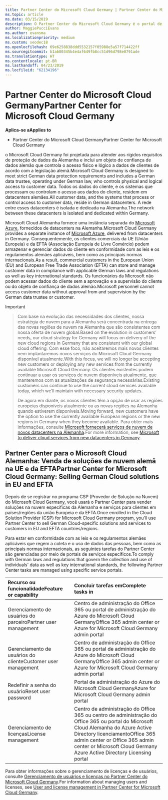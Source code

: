 ```yaml
---
title: Partner Center do Microsoft Cloud Germany | Partner Center do Microsoft Cloud Germany
ms.topic: article
ms.date: 03/15/2019
description: O Partner Center do Microsoft Cloud Germany é o portal de negócios para parceiros da Microsoft que querem oferecer soluções na nuvem da Microsoft para clientes em países da UE e da EFTA.
author: MaggiePucciEvans
ms.author: evansma
ms.localizationpriority: medium
ms.custom: seodec18
ms.openlocfilehash: 69e6258838ddd5532157f05988e5a57f714422ff
ms.sourcegitcommit: b1ab80345b4e4af649fb8cc51d96d798e0791ade
ms.translationtype: HT
ms.contentlocale: pt-BR
ms.lasthandoff: 04/23/2019
ms.locfileid: "62134196"
---
```

# <a name="partner-center-for-microsoft-cloud-germany"></a><span data-ttu-id="60f81-103">Partner Center do Microsoft Cloud Germany</span><span class="sxs-lookup"><span data-stu-id="60f81-103">Partner Center for Microsoft Cloud Germany</span></span>

<span data-ttu-id="60f81-104">**Aplica-se a**</span><span class="sxs-lookup"><span data-stu-id="60f81-104">**Applies to**</span></span>

-  <span data-ttu-id="60f81-105">Partner Center do Microsoft Cloud Germany</span><span class="sxs-lookup"><span data-stu-id="60f81-105">Partner Center for Microsoft Cloud Germany</span></span>

<span data-ttu-id="60f81-106">o Microsoft Cloud Germany foi projetada para atender aos rígidos requisitos de proteção de dados da Alemanha e inclui um objeto de confiança de dados alemão que controla o acesso físico e lógico a dados de clientes de acordo com a legislação alemã.</span><span class="sxs-lookup"><span data-stu-id="60f81-106">Microsoft Cloud Germany is designed to meet strict German data protection requirements and includes a German data trustee, operating under German law, who controls physical and logical access to customer data.</span></span> <span data-ttu-id="60f81-107">Todos os dados do cliente, e os sistemas que processam ou controlam o acesso aos dados do cliente, residem em datacenters alemães.</span><span class="sxs-lookup"><span data-stu-id="60f81-107">All customer data, and the systems that process or control access to customer data, reside in German datacenters.</span></span> <span data-ttu-id="60f81-108">A rede entre esses datacenters é isolada e dedicada na Alemanha.</span><span class="sxs-lookup"><span data-stu-id="60f81-108">The network between these datacenters is isolated and dedicated within Germany.</span></span>

<span data-ttu-id="60f81-109">Microsoft Cloud Alemanha fornece uma instância separada do [Microsoft Azure](https://go.microsoft.com/fwlink/?linkid=847992), fornecidos de datacenters na Alemanha.</span><span class="sxs-lookup"><span data-stu-id="60f81-109">Microsoft Cloud Germany provides a separate instance of [Microsoft Azure](https://go.microsoft.com/fwlink/?linkid=847992), delivered from datacenters in Germany.</span></span> <span data-ttu-id="60f81-110">Consequentemente, os clientes comerciais da UE (União Europeia) e da EFTA (Associação Europeia de Livre Comércio) podem armazenar e gerenciar dados do cliente em conformidade com as leis e os regulamentos alemães aplicáveis, bem como as principais normas internacionais.</span><span class="sxs-lookup"><span data-stu-id="60f81-110">As a result, commercial customers in the European Union (EU) and European Free Trade Association (EFTA) can store and manage customer data in compliance with applicable German laws and regulations as well as key international standards.</span></span> <span data-ttu-id="60f81-111">Os funcionários da Microsoft não podem acessar dados do cliente sem a aprovação e a supervisão do cliente ou do objeto de confiança de dados alemão.</span><span class="sxs-lookup"><span data-stu-id="60f81-111">Microsoft personnel cannot access customer data without approval from and supervision by the German data trustee or customer.</span></span>

> [!IMPORTANT]

> <span data-ttu-id="60f81-112">Com base na evolução das necessidades dos clientes, nossa estratégia de nuvem para a Alemanha será concentrada na entrega das novas regiões de nuvem na Alemanha que são consistentes com nossa oferta de nuvem global.</span><span class="sxs-lookup"><span data-stu-id="60f81-112">Based on the evolution in customers’ needs, our cloud strategy for Germany will focus on delivery of the new cloud regions in Germany that are consistent with our global cloud offering.</span></span> <span data-ttu-id="60f81-113">Com esse foco, não aceitaremos mais novos clientes nem implantaremos novos serviços do Microsoft Cloud Germany disponível atualmente.</span><span class="sxs-lookup"><span data-stu-id="60f81-113">With this focus, we will no longer be accepting new customers or deploying any new services from the currently available Microsoft Cloud Germany.</span></span> <span data-ttu-id="60f81-114">Os clientes existentes podem continuar a usar os serviços de nuvem disponíveis atualmente, que manteremos com as atualizações de segurança necessárias.</span><span class="sxs-lookup"><span data-stu-id="60f81-114">Existing customers can continue to use the current cloud services available today, which we’ll maintain with necessary security updates.</span></span> 
> 
> <span data-ttu-id="60f81-115">De agora em diante, os novos clientes têm a opção de usar as regiões europeias disponíveis atualmente ou as novas regiões na Alemanha quando estiverem disponíveis.</span><span class="sxs-lookup"><span data-stu-id="60f81-115">Moving forward, new customers have the option to use the currently available European regions or the new regions in Germany when they become available.</span></span> <span data-ttu-id="60f81-116">Para obter mais informações, consulte [Microsoft fornecerá serviços de nuvem de novos datacenters na Alemanha](https://news.microsoft.com/europe/2018/08/31/microsoft-to-deliver-cloud-services-from-new-datacentres-in-germany-in-2019-to-meet-evolving-customer-needs/).</span><span class="sxs-lookup"><span data-stu-id="60f81-116">For more information, see [Microsoft to deliver cloud services from new datacenters in Germany](https://news.microsoft.com/europe/2018/08/31/microsoft-to-deliver-cloud-services-from-new-datacentres-in-germany-in-2019-to-meet-evolving-customer-needs/).</span></span> 


## <a name="partner-center-for-microsoft-cloud-germany-selling-german-cloud-solutions-in-eu-and-efta"></a><span data-ttu-id="60f81-117">Partner Center para o Microsoft Cloud Alemanha: Venda de soluções de nuvem alemã na UE e da EFTA</span><span class="sxs-lookup"><span data-stu-id="60f81-117">Partner Center for Microsoft Cloud Germany: Selling German Cloud solutions in EU and EFTA</span></span>

<span data-ttu-id="60f81-118">Depois de se registrar no programa CSP (Provedor de Solução na Nuvem) do Microsoft Cloud Germany, você usará o Partner Center para vender soluções na nuvem específicas da Alemanha e serviços para clientes em países/regiões da união Europeia e da EFTA.</span><span class="sxs-lookup"><span data-stu-id="60f81-118">Once enrolled in the Cloud Solution Provider (CSP) for Microsoft Cloud Germany program, you'll use Partner Center to sell German Cloud-specific solutions and services to customers in EU and EFTA countries/regions.</span></span> 

<span data-ttu-id="60f81-119">Para estar em conformidade com as leis e os regulamentos alemães aplicáveis que regem a coleta e o uso de dados das pessoas, bem como as principais normas internacionais, as seguintes tarefas do Partner Center são gerenciadas por meio de portais de serviços específicos.</span><span class="sxs-lookup"><span data-stu-id="60f81-119">To comply with German laws and regulations that govern the collection and use of individuals' data as well as key international standards, the following Partner Center tasks are managed using specific service portals.</span></span> 

<span data-ttu-id="60f81-120">Recurso ou funcionalidade</span><span class="sxs-lookup"><span data-stu-id="60f81-120">Feature or capability</span></span> | <span data-ttu-id="60f81-121">Concluir tarefas em</span><span class="sxs-lookup"><span data-stu-id="60f81-121">Complete tasks in</span></span>
:--- | :---
<span data-ttu-id="60f81-122">Gerenciamento de usuários do parceiro</span><span class="sxs-lookup"><span data-stu-id="60f81-122">Partner user management</span></span> | <span data-ttu-id="60f81-123">Centro de administração do Office 365 ou portal de administração do Azure do Microsoft Cloud Germany</span><span class="sxs-lookup"><span data-stu-id="60f81-123">Office 365 admin center or Azure for Microsoft Cloud Germany admin portal</span></span>
<span data-ttu-id="60f81-124">Gerenciamento de usuários do cliente</span><span class="sxs-lookup"><span data-stu-id="60f81-124">Customer user management</span></span> | <span data-ttu-id="60f81-125">Centro de administração do Office 365 ou portal de administração do Azure do Microsoft Cloud Germany</span><span class="sxs-lookup"><span data-stu-id="60f81-125">Office 365 admin center or Azure for Microsoft Cloud Germany admin portal</span></span>
<span data-ttu-id="60f81-126">Redefinir a senha do usuário</span><span class="sxs-lookup"><span data-stu-id="60f81-126">Reset user password</span></span> | <span data-ttu-id="60f81-127">Portal de administração do Azure do Microsoft Cloud Germany</span><span class="sxs-lookup"><span data-stu-id="60f81-127">Azure for Microsoft Cloud Germany admin portal</span></span>
<span data-ttu-id="60f81-128">Gerenciamento de licenças</span><span class="sxs-lookup"><span data-stu-id="60f81-128">License management</span></span> | <span data-ttu-id="60f81-129">Centro de administração do Office 365 ou centro de administração do Office 365 ou portal do Microsoft Cloud Alemanha do Azure Active Directory licenciamento</span><span class="sxs-lookup"><span data-stu-id="60f81-129">Office 365 admin center or Office 365 admin center or Microsoft Cloud Germany Azure Active Directory Licensing portal</span></span>


<span data-ttu-id="60f81-130">Para obter informações sobre o gerenciamento de licenças e de usuários, consulte [Gerenciamento de usuários e licenças no Partner Center do Microsoft Cloud Germany](user-management-in-partner-center-for-microsoft-cloud-germany.md).</span><span class="sxs-lookup"><span data-stu-id="60f81-130">For information about managing users and licenses, see [User and license management in Partner Center for Microsoft Cloud Germany](user-management-in-partner-center-for-microsoft-cloud-germany.md).</span></span>


